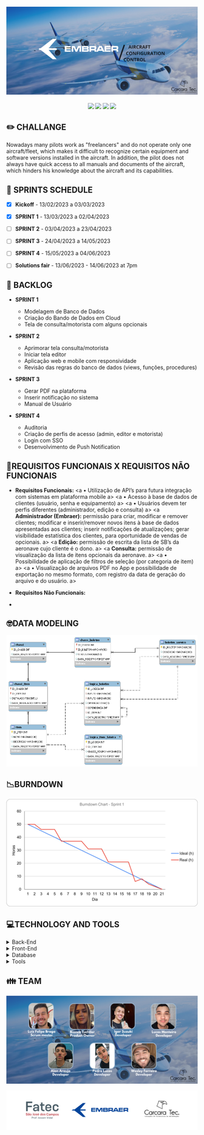 ![slide1](https://github.com/CarcaraTec/Embraer/blob/3e04967df5e8a75c8860d1c18d60885881d5225f/Documents/images/Aircraft%20Configuration%20Control.png)

<h4 align="center"> 
 <a href="https://docs.oracle.com/en/java/"><img src = "https://img.shields.io/badge/java-%23ED8B00.svg?style=for-the-badge&logo=java&logoColor=white"/></a>
 <a href="https://spring.io/"><img src = "https://img.shields.io/badge/spring-%236DB33F.svg?style=for-the-badge&logo=spring&logoColor=white"/></a>
 <a href="https://vuejs.org/"><img src = "https://img.shields.io/badge/vuejs-%2335495e.svg?style=for-the-badge&logo=vuedotjs&logoColor=%234FC08D"/></a>
 <a href="https://www.oracle.com/br/"><img src = "https://img.shields.io/badge/Oracle-F80000?style=for-the-badge&logo=oracle&logoColor=black"/></a>
</h4>


## ✏️ **CHALLANGE**

Nowadays many pilots work as "freelancers" and do not operate only one aircraft/fleet, which makes it difficult to recognize certain equipment and software versions installed in the aircraft. In addition, the pilot does not always have quick access to all manuals and documents of the aircraft, which hinders his knowledge about the aircraft and its capabilities.

## 📅 **SPRINTS SCHEDULE**

- [x] **Kickoff** - 13/02/2023 a 03/03/2023

- [x] **SPRINT 1** - 13/03/2023 a 02/04/2023

- [ ] **SPRINT 2** - 03/04/2023 a 23/04/2023

- [ ] **SPRINT 3** - 24/04/2023 a 14/05/2023

- [ ] **SPRINT 4** - 15/05/2023 a 04/06/2023

- [ ] **Solutions fair** - 13/06/2023 - 14/06/2023 at 7pm



## 🎯 **BACKLOG**

* **SPRINT 1**
    * Modelagem de Banco de Dados 
    * Criação do Bando de Dados em Cloud
    * Tela de consulta/motorista com alguns opcionais    

* **SPRINT 2**
   * Aprimorar tela consulta/motorista
   * Iniciar tela editor
   * Aplicação web e mobile com responsividade
   * Revisão das regras do banco de dados (views, funções, procedures)

* **SPRINT 3**
  * Gerar PDF na plataforma
  * Inserir notificação no sistema
  * Manual de Usuário

* **SPRINT 4**
  * Auditoria
  * Criação de perfis de acesso (admin, editor e motorista)
  * Login com SSO
  * Desenvolvimento de Push Notification

## 📔**REQUISITOS FUNCIONAIS X REQUISITOS NÃO FUNCIONAIS**

* **Requisitos Funcionais:**
<a •	Utilização de API’s para futura integração com sistemas em plataforma mobile a>
<a •	Acesso à base de dados de clientes (usuário, senha e equipamento) a>
<a •	Usuários devem ter perfis diferentes (administrador, edição e consulta) a>
    <a	**Administrador (Embraer):** permissão para criar, modificar e remover clientes; modificar e inserir/remover novos itens à base de dados apresentadas aos clientes; inserir notificações de atualizações; gerar visibilidade estatística dos clientes, para oportunidade de vendas de opcionais. a>
     <a **Edição:** permissão de escrita da lista de SB’s da aeronave cujo cliente é o dono. a>
    	<a **Consulta:** permissão de visualização da lista de itens opcionais da aeronave. a>
<a •	Possibilidade de aplicação de filtros de seleção (por categoria de item) a>
<a •	Visualização de arquivos PDF no App e possibilidade de exportação no mesmo formato, com registro da data de geração do arquivo e do usuário. a>

* **Requisitos Não Funcionais:**
-



## 🤓**DATA MODELING**
![modeling](https://github.com/CarcaraTec/Embraer/blob/0b156ad919d4eb208e279229f70102e46f81e3be/Database/diagrama%20embraer.png)

## 📉**BURNDOWN**

![burndown](https://github.com/CarcaraTec/Embraer/blob/8af2515751a1603a8bf08410334d8766e8e8ce9a/Documents/images/BURNDOWN%20EMBRAER%201.png)

## 💻**TECHNOLOGY AND TOOLS**

<details>
<summary>Back-End</summary>

- `Java`
- `Spring boot`

</details>

<details>
<summary>Front-End</summary>

- `Vue`
</details>

<details>
<summary>Database</summary>

- `Oracle Autonomous Database`
</details>

<details>
<summary>Tools</summary>

- `Intellij`
- `Visual Studio code`

</details>

## 👪 **TEAM**

![team](https://github.com/CarcaraTec/Embraer/blob/6c43e6e09e3922b10e031b7ae7a109ea76949c12/Documents/images/Team.png)

![logoparceria](https://github.com/CarcaraTec/Embraer/blob/9b4b5521fbbbe12d7fb0e050b68b0589fa078a8a/Documents/images/Logo_parceria.png)

